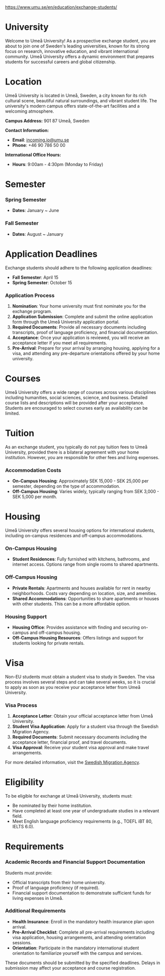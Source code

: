 https://www.umu.se/en/education/exchange-students/

# University

Welcome to Umeå University! As a prospective exchange student, you are about to join one of Sweden's leading universities, known for its strong focus on research, innovative education, and vibrant international community. Umeå University offers a dynamic environment that prepares students for successful careers and global citizenship.

# Location

Umeå University is located in Umeå, Sweden, a city known for its rich cultural scene, beautiful natural surroundings, and vibrant student life. The university's modern campus offers state-of-the-art facilities and a welcoming atmosphere.

**Campus Address:**
901 87 Umeå, Sweden

**Contact Information:**

- **Email**: incoming.io@umu.se
- **Phone**: +46 90 786 50 00

**International Office Hours:**

- **Hours**: 9:00am - 4:30pm (Monday to Friday)

# Semester

### Spring Semester

- **Dates**: January ~ June

### Fall Semester

- **Dates**: August ~ January

# Application Deadlines

Exchange students should adhere to the following application deadlines:

- **Fall Semester**: April 15
- **Spring Semester**: October 15

### Application Process

1. **Nomination**: Your home university must first nominate you for the exchange program.
2. **Application Submission**: Complete and submit the online application form through the Umeå University application portal.
3. **Required Documents**: Provide all necessary documents including transcripts, proof of language proficiency, and financial documentation.
4. **Acceptance**: Once your application is reviewed, you will receive an acceptance letter if you meet all requirements.
5. **Pre-Arrival**: Prepare for your arrival by arranging housing, applying for a visa, and attending any pre-departure orientations offered by your home university.

# Courses

Umeå University offers a wide range of courses across various disciplines including humanities, social sciences, science, and business. Detailed course lists and descriptions will be provided after your acceptance. Students are encouraged to select courses early as availability can be limited.

# Tuition

As an exchange student, you typically do not pay tuition fees to Umeå University, provided there is a bilateral agreement with your home institution. However, you are responsible for other fees and living expenses.

### Accommodation Costs

- **On-Campus Housing**: Approximately SEK 15,000 - SEK 25,000 per semester, depending on the type of accommodation.
- **Off-Campus Housing**: Varies widely, typically ranging from SEK 3,000 - SEK 5,000 per month.

# Housing

Umeå University offers several housing options for international students, including on-campus residences and off-campus accommodations.

### On-Campus Housing

- **Student Residences**: Fully furnished with kitchens, bathrooms, and internet access. Options range from single rooms to shared apartments.

### Off-Campus Housing

- **Private Rentals**: Apartments and houses available for rent in nearby neighborhoods. Costs vary depending on location, size, and amenities.
- **Shared Accommodations**: Opportunities to share apartments or houses with other students. This can be a more affordable option.

### Housing Support

- **Housing Office**: Provides assistance with finding and securing on-campus and off-campus housing.
- **Off-Campus Housing Resources**: Offers listings and support for students looking for private rentals.

# Visa

Non-EU students must obtain a student visa to study in Sweden. The visa process involves several steps and can take several weeks, so it is crucial to apply as soon as you receive your acceptance letter from Umeå University.

### Visa Process

1. **Acceptance Letter**: Obtain your official acceptance letter from Umeå University.
2. **Student Visa Application**: Apply for a student visa through the Swedish Migration Agency.
3. **Required Documents**: Submit necessary documents including the acceptance letter, financial proof, and travel documents.
4. **Visa Approval**: Receive your student visa approval and make travel arrangements.

For more detailed information, visit the [Swedish Migration Agency](https://www.migrationsverket.se/English/Startpage.html).

# Eligibility

To be eligible for exchange at Umeå University, students must:

- Be nominated by their home institution.
- Have completed at least one year of undergraduate studies in a relevant field.
- Meet English language proficiency requirements (e.g., TOEFL iBT 80, IELTS 6.0).

# Requirements

### Academic Records and Financial Support Documentation

Students must provide:

- Official transcripts from their home university.
- Proof of language proficiency (if required).
- Financial support documentation to demonstrate sufficient funds for living expenses in Umeå.

### Additional Requirements

- **Health Insurance**: Enroll in the mandatory health insurance plan upon arrival.
- **Pre-Arrival Checklist**: Complete all pre-arrival requirements including visa application, housing arrangements, and attending orientation sessions.
- **Orientation**: Participate in the mandatory international student orientation to familiarize yourself with the campus and services.

These documents should be submitted by the specified deadlines. Delays in submission may affect your acceptance and course registration.
